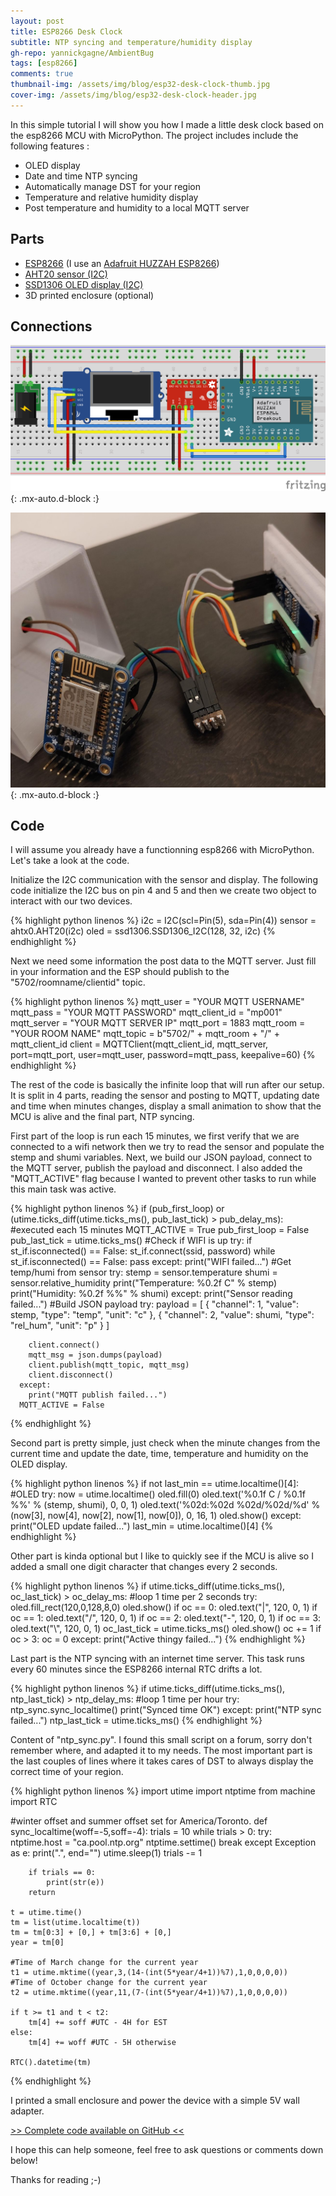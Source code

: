 ```yaml
---
layout: post
title: ESP8266 Desk Clock
subtitle: NTP syncing and temperature/humidity display
gh-repo: yannickgagne/AmbientBug
tags: [esp8266]
comments: true
thumbnail-img: /assets/img/blog/esp32-desk-clock-thumb.jpg
cover-img: /assets/img/blog/esp32-desk-clock-header.jpg
---
```


In this simple tutorial I will show you how I made a little desk clock based on the esp8266 MCU with MicroPython. The project includes include the following features :
- OLED display
- Date and time NTP syncing
- Automatically manage DST for your region
- Temperature and relative humidity display
- Post temperature and humidity to a local MQTT server

## **Parts**
- [ESP8266](https://amzn.to/3T9qgra) (I use an [Adafruit HUZZAH ESP8266](https://www.adafruit.com/product/2471))
- [AHT20 sensor (I2C)](https://amzn.to/3eAR7NP)
- [SSD1306 OLED display (I2C)](https://amzn.to/3S1KZMc)
- 3D printed enclosure (optional)

## **Connections**

![Fritzing](/assets/img/blog/esp32-desk-clock-fritzing.png){: .mx-auto.d-block :}

![Real thing](/assets/img/blog/esp32-desk-clock-connections-thumb.jpg){: .mx-auto.d-block :}

## **Code**

I will assume you already have a functionning esp8266 with MicroPython. Let's take a look at the code.

Initialize the I2C communication with the sensor and display. The following code initialize the I2C bus on pin 4 and 5 and then we create two object to interact with our two devices.

{% highlight python linenos %}
i2c = I2C(scl=Pin(5), sda=Pin(4))
sensor = ahtx0.AHT20(i2c)
oled = ssd1306.SSD1306_I2C(128, 32, i2c)
{% endhighlight %}

Next we need some information the post data to the MQTT server. Just fill in your information and the ESP should publish to the "5702/roomname/clientid" topic.

{% highlight python linenos %}
mqtt_user = "YOUR MQTT USERNAME"
mqtt_pass = "YOUR MQTT PASSWORD"
mqtt_client_id = "mp001"
mqtt_server = "YOUR MQTT SERVER IP"
mqtt_port = 1883
mqtt_room = "YOUR ROOM NAME"
mqtt_topic = b"5702/" + mqtt_room + "/" + mqtt_client_id
client = MQTTClient(mqtt_client_id, mqtt_server, port=mqtt_port, user=mqtt_user, password=mqtt_pass, keepalive=60)
{% endhighlight %}

The rest of the code is basically the infinite loop that will run after our setup. It is split in 4 parts, reading the sensor and posting to MQTT, updating date and time when minutes changes, display a small animation to show that the MCU is alive and the final part, NTP syncing.

First part of the loop is run each 15 minutes, we first verify that we are connected to a wifi network then we try to read the sensor and populate the stemp and shumi variables. Next, we build our JSON payload, connect to the MQTT server, publish the payload and disconnect. I also added the "MQTT_ACTIVE" flag because I wanted to prevent other tasks to run while this main task was active.

{% highlight python linenos %}
if (pub_first_loop) or (utime.ticks_diff(utime.ticks_ms(), pub_last_tick) > pub_delay_ms): #executed each 15 minutes
      MQTT_ACTIVE = True
      pub_first_loop = False
      pub_last_tick = utime.ticks_ms()
      #Check if WIFI is up
      try:
        if st_if.isconnected() == False:
          st_if.connect(ssid, password)
          while st_if.isconnected() == False:
            pass
      except:
        print("WIFI failed...")
      #Get temp/humi from sensor
      try:
        stemp = sensor.temperature
        shumi = sensor.relative_humidity
        print("Temperature: %0.2f C" % stemp)
        print("Humidity: %0.2f %%" % shumi)
      except:
        print("Sensor reading failed...")
      #Build JSON payload
      try:
        payload = [ {
                    "channel": 1,
                    "value": stemp,
                    "type": "temp",
                    "unit": "c"
                  },
                  {
                    "channel": 2,
                    "value": shumi,
                    "type": "rel_hum",
                    "unit": "p"
                  } ]

        client.connect()
        mqtt_msg = json.dumps(payload)
        client.publish(mqtt_topic, mqtt_msg)
        client.disconnect()
      except:
        print("MQTT publish failed...")
      MQTT_ACTIVE = False
{% endhighlight %}

Second part is pretty simple, just check when the minute changes from the current time and update the date, time, temperature and humidity on the OLED display.

{% highlight python linenos %}
if not last_min == utime.localtime()[4]:
        #OLED
        try:
          now = utime.localtime()
          oled.fill(0)
          oled.text('%0.1f C / %0.1f %%' % (stemp, shumi), 0, 0, 1)
          oled.text('%02d:%02d %02d/%02d/%d' % (now[3], now[4], now[2], now[1], now[0]), 0, 16, 1)
          oled.show()
        except:
          print("OLED update failed...")
        last_min = utime.localtime()[4]
{% endhighlight %}

Other part is kinda optional but I like to quickly see if the MCU is alive so I added a small one digit character that changes every 2 seconds.

{% highlight python linenos %}
if utime.ticks_diff(utime.ticks_ms(), oc_last_tick) > oc_delay_ms: #loop 1 time per 2 seconds
        try:
          oled.fill_rect(120,0,128,8,0)
          oled.show()
          if oc == 0:
            oled.text("|", 120, 0, 1)
          if oc == 1:
            oled.text("/", 120, 0, 1)
          if oc == 2:
            oled.text("-", 120, 0, 1)
          if oc == 3:
            oled.text("\\", 120, 0, 1)
          oc_last_tick = utime.ticks_ms()
          oled.show()
          oc += 1
          if oc > 3:
            oc = 0
        except:
          print("Active thingy failed...")
{% endhighlight %}

Last part is the NTP syncing with an internet time server. This task runs every 60 minutes since the ESP8266 internal RTC drifts a lot.

{% highlight python linenos %}
if utime.ticks_diff(utime.ticks_ms(), ntp_last_tick) > ntp_delay_ms: #loop 1 time per hour
        try:
          ntp_sync.sync_localtime()
          print("Synced time OK")
        except:
          print("NTP sync failed...")
        ntp_last_tick = utime.ticks_ms()
{% endhighlight %}

Content of "ntp_sync.py". I found this small script on a forum, sorry don't remember where, and adapted it to my needs. The most important part is the last couples of lines where it takes cares of DST to always display the correct time of your region.

{% highlight python linenos %}
import utime
import ntptime
from machine import RTC

#winter offset and summer offset set for America/Toronto.
def sync_localtime(woff=-5,soff=-4):
    trials = 10
    while trials > 0:
        try:
            ntptime.host = "ca.pool.ntp.org"
            ntptime.settime()
            break
        except Exception as e:
            print(".", end="")
        utime.sleep(1)
        trials -= 1

        if trials == 0:
            print(str(e))
        return

    t = utime.time()
    tm = list(utime.localtime(t))
    tm = tm[0:3] + [0,] + tm[3:6] + [0,]
    year = tm[0]

    #Time of March change for the current year
    t1 = utime.mktime((year,3,(14-(int(5*year/4+1))%7),1,0,0,0,0))
    #Time of October change for the current year
    t2 = utime.mktime((year,11,(7-(int(5*year/4+1))%7),1,0,0,0,0))

    if t >= t1 and t < t2:
        tm[4] += soff #UTC - 4H for EST
    else:
        tm[4] += woff #UTC - 5H otherwise

    RTC().datetime(tm)
{% endhighlight %}

I printed a small enclosure and power the device with a simple 5V wall adapter.

[>> Complete code available on GitHub <<](https://github.com/yannickgagne/AmbientBug)

I hope this can help someone, feel free to ask questions or comments down below!

Thanks for reading ;-)
